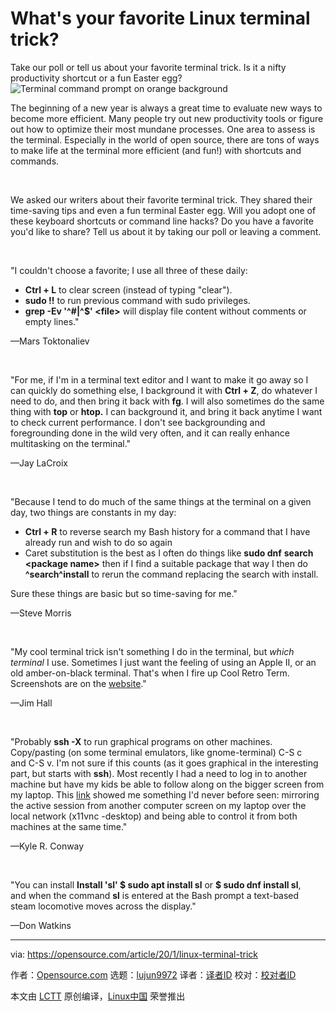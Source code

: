 [#]: collector: (lujun9972)
[#]: translator: (wxy)
[#]: reviewer: ( )
[#]: publisher: ( )
[#]: url: ( )
[#]: subject: (What's your favorite Linux terminal trick?)
[#]: via: (https://opensource.com/article/20/1/linux-terminal-trick)
[#]: author: (Opensource.com https://opensource.com/users/admin)

What's your favorite Linux terminal trick?
======
Take our poll or tell us about your favorite terminal trick. Is it a
nifty productivity shortcut or a fun Easter egg?
![Terminal command prompt on orange background][1]

The beginning of a new year is always a great time to evaluate new ways to become more efficient. Many people try out new productivity tools or figure out how to optimize their most mundane processes. One area to assess is the terminal. Especially in the world of open source, there are tons of ways to make life at the terminal more efficient (and fun!) with shortcuts and commands. 

 

We asked our writers about their favorite terminal trick. They shared their time-saving tips and even a fun terminal Easter egg. Will you adopt one of these keyboard shortcuts or command line hacks? Do you have a favorite you'd like to share? Tell us about it by taking our poll or leaving a comment. 

 

"I couldn't choose a favorite; I use all three of these daily: 

  * **Ctrl + L** to clear screen (instead of typing "clear").
  * **sudo !!** to run previous command with sudo privileges. 
  * **grep -Ev '^#|^$' &lt;file&gt;** will display file content without comments or empty lines."



—Mars Toktonaliev

 

"For me, if I'm in a terminal text editor and I want to make it go away so I can quickly do something else, I background it with **Ctrl + Z**, do whatever I need to do, and then bring it back with **fg**. I will also sometimes do the same thing with **top** or **htop.** I can background it, and bring it back anytime I want to check current performance. I don't see backgrounding and foregrounding done in the wild very often, and it can really enhance multitasking on the terminal."

—Jay LaCroix

 

"Because I tend to do much of the same things at the terminal on a given day, two things are constants in my day:

  * **Ctrl + R** to reverse search my Bash history for a command that I have already run and wish to do so again
  * Caret substitution is the best as I often do things like **sudo dnf** **search &lt;package name&gt;** then if I find a suitable package that way I then do **^search^install** to rerun the command replacing the search with install.



Sure these things are basic but so time-saving for me."

—Steve Morris

 

"My cool terminal trick isn't something I do in the terminal, but _which terminal_ I use. Sometimes I just want the feeling of using an Apple II, or an old amber-on-black terminal. That's when I fire up Cool Retro Term. Screenshots are on the [website][2]."

—Jim Hall

 

"Probably **ssh -X** to run graphical programs on other machines. Copy/pasting (on some terminal emulators, like gnome-terminal) C-S c and C-S v. I'm not sure if this counts (as it goes graphical in the interesting part, but starts with **ssh**). Most recently I had a need to log in to another machine but have my kids be able to follow along on the bigger screen from my laptop. This [link][3] showed me something I'd never before seen: mirroring the active session from another computer screen on my laptop over the local network (x11vnc -desktop) and being able to control it from both machines at the same time."

—Kyle R. Conway

 

"You can install **Install 'sl' $ sudo apt install sl** or **$ sudo dnf install sl**, and when the command **sl** is entered at the Bash prompt a text-based steam locomotive moves across the display."

—Don Watkins

--------------------------------------------------------------------------------

via: https://opensource.com/article/20/1/linux-terminal-trick

作者：[Opensource.com][a]
选题：[lujun9972][b]
译者：[译者ID](https://github.com/译者ID)
校对：[校对者ID](https://github.com/校对者ID)

本文由 [LCTT](https://github.com/LCTT/TranslateProject) 原创编译，[Linux中国](https://linux.cn/) 荣誉推出

[a]: https://opensource.com/users/admin
[b]: https://github.com/lujun9972
[1]: https://opensource.com/sites/default/files/styles/image-full-size/public/lead-images/terminal_command_linux_desktop_code.jpg?itok=p5sQ6ODE (Terminal command prompt on orange background)
[2]: https://github.com/Swordfish90/cool-retro-term
[3]: https://elinux.org/Screen_Casting_on_a_Raspberry_Pi
